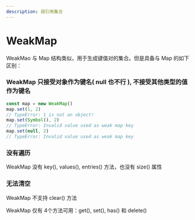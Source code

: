 ```yaml
---
description: 弱引用集合
---
```


# WeakMap

WeakMao 与 Map 结构类似，用于生成键值对的集合。但是具备与 Map 的如下区别：

### WeakMap 只接受对象作为键名( null 也不行 ), 不接受其他类型的值作为键名

```javascript
const map = new WeakMap()
map.set(1, 2)
// TypeError: 1 is not an object!
map.set(Symbol(), 2)
// TypeError: Invalid value used as weak map key
map.set(null, 2)
// TypeError: Invalid value used as weak map key
```

### 没有遍历

WeakMap 没有 key(), values(), entries() 方法，也没有 size() 属性

### 无法清空

WeakMap 不支持 clear() 方法



WeakMap 仅有 4个方法可用：get(), set(), has() 和 delete()
